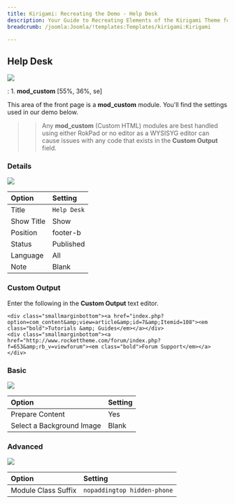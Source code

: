 ```yaml
---
title: Kirigami: Recreating the Demo - Help Desk
description: Your Guide to Recreating Elements of the Kirigami Theme for Joomla
breadcrumb: /joomla:Joomla/!templates:Templates/kirigami:Kirigami

---
```


Help Desk
-----
![][demo]

:   1. **mod_custom** [55%, 36%, se]

This area of the front page is a **mod_custom** module. You'll find the settings used in our demo below.

>> Any **mod_custom** (Custom HTML) modules are best handled using either RokPad or no editor as a WYSISYG editor can cause issues with any code that exists in the **Custom Output** field.

### Details
![][demo2]

| Option     | Setting     |  
| :--------- | :---------- |  
| Title      | `Help Desk` |  
| Show Title | Show        |  
| Position   | footer-b    |  
| Status     | Published   |  
| Language   | All         |  
| Note       | Blank       |  

### Custom Output
Enter the following in the **Custom Output** text editor.

~~~
<div class="smallmarginbottom"><a href="index.php?option=com_content&amp;view=article&amp;id=7&amp;Itemid=108"><em class="bold">Tutorials &amp; Guides</em></a></div>
<div class="smallmarginbottom"><a href="http://www.rockettheme.com/forum/index.php?f=653&amp;rb_v=viewforum"><em class="bold">Forum Support</em></a></div>
~~~

### Basic
![][demo3]

| Option                    | Setting |
| :------------------------ | :------ |
| Prepare Content           | Yes     |
| Select a Background Image | Blank   |

### Advanced
![][demo4]

| Option              | Setting                     |  
| :------------------ | :-------------------------- |  
| Module Class Suffix | `nopaddingtop hidden-phone` |   

[demo]: assets/demo_6.jpeg
[demo2]: assets/inside_1.jpeg
[demo3]: assets/inside_2.jpeg
[demo4]: assets/inside_3.jpeg